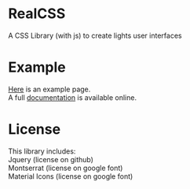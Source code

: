 # RealCSS
A CSS Library (with js) to create lights user interfaces

# Example
[Here](https://paccol.github.io/) is an example page.  
A full [documentation](https://paccol.github.io/docs/example.html) is available online.

# License
This library includes:  
Jquery (license on github)  
Montserrat (license on google font)  
Material Icons (license on google font)  
